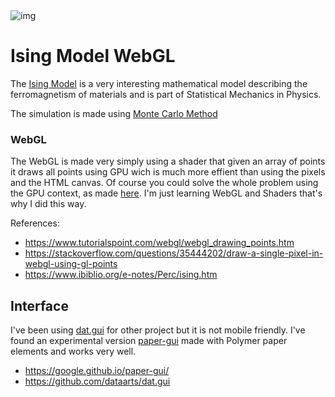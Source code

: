 <img alt="img" src="https://user-images.githubusercontent.com/102277/28255934-c1d2e1e0-6a82-11e7-8d1d-65f04e8de38f.png">

# Ising Model WebGL

The [Ising Model](https://en.wikipedia.org/wiki/Ising_model) is a very interesting mathematical model describing the ferromagnetism of materials and is part of Statistical Mechanics in Physics.

The simulation is made using [Monte Carlo Method](https://en.wikipedia.org/wiki/Ising_model#Monte_Carlo_methods_for_numerical_simulation)


### WebGL 

The WebGL is made very simply using a shader that given an array of points it draws all points using GPU wich is much more effient than using the pixels and the HTML canvas. Of course you could solve the whole problem using the GPU context, as made [here](https://www.ibiblio.org/e-notes/Perc/ising.htm). I'm just learning WebGL and Shaders that's why I did this way.

References: 

* https://www.tutorialspoint.com/webgl/webgl_drawing_points.htm
* https://stackoverflow.com/questions/35444202/draw-a-single-pixel-in-webgl-using-gl-points
* https://www.ibiblio.org/e-notes/Perc/ising.htm


## Interface

I've been using [dat.gui](https://github.com/dataarts/dat.gui) for other project but it is not mobile friendly. I've found an experimental version [paper-gui](https://google.github.io/paper-gui/) made with Polymer paper elements and works very well.

* https://google.github.io/paper-gui/
* https://github.com/dataarts/dat.gui




